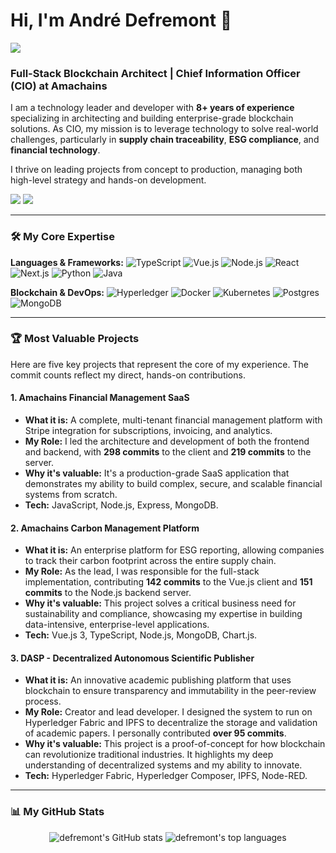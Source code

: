 # Hi, I'm André Defremont 👋

![](https://komarev.com/ghpvc/?username=defremont&style=flat-square&color=blue)

### **Full-Stack Blockchain Architect | Chief Information Officer (CIO) at Amachains**

I am a technology leader and developer with **8+ years of experience** specializing in architecting and building enterprise-grade blockchain solutions. As CIO, my mission is to leverage technology to solve real-world challenges, particularly in **supply chain traceability**, **ESG compliance**, and **financial technology**.

I thrive on leading projects from concept to production, managing both high-level strategy and hands-on development.

[<img src="https://img.shields.io/badge/linkedin-%230077B5.svg?&style=for-the-badge&logo=linkedin&logoColor=white" />](https://www.linkedin.com/in/andredefremont)
[<img src="https://img.shields.io/badge/gitlab-%23181717.svg?&style=for-the-badge&logo=gitlab&logoColor=white" />](https://gitlab.com/defremont)

---

### 🛠️ My Core Expertise

**Languages & Frameworks:**
![TypeScript](https://img.shields.io/badge/typescript-%23007ACC.svg?&style=for-the-badge&logo=typescript&logoColor=white)
![Vue.js](https://img.shields.io/badge/vuejs-%2335495e.svg?&style=for-the-badge&logo=vuedotjs&logoColor=%234FC08D)
![Node.js](https://img.shields.io/badge/node.js-6DA55F?style=for-the-badge&logo=node.js&logoColor=white)
![React](https://img.shields.io/badge/react-%2320232a.svg?&style=for-the-badge&logo=react&logoColor=%2361DAFB)
![Next.js](https://img.shields.io/badge/next.js-000000?style=for-the-badge&logo=nextdotjs&logoColor=white)
![Python](https://img.shields.io/badge/python-3670A0?style=for-the-badge&logo=python&logoColor=ffdd54)
![Java](https://img.shields.io/badge/java-%23ED8B00.svg?&style=for-the-badge&logo=openjdk&logoColor=white)

**Blockchain & DevOps:**
![Hyperledger](https://img.shields.io/badge/Hyperledger-Fabric-blue?style=for-the-badge&logo=hyperledger)
![Docker](https://img.shields.io/badge/docker-%230db7ed.svg?&style=for-the-badge&logo=docker&logoColor=white)
![Kubernetes](https://img.shields.io/badge/kubernetes-%23326ce5.svg?&style=for-the-badge&logo=kubernetes&logoColor=white)
![Postgres](https://img.shields.io/badge/postgres-%23316192.svg?&style=for-the-badge&logo=postgresql&logoColor=white)
![MongoDB](https://img.shields.io/badge/MongoDB-%234ea94b.svg?&style=for-the-badge&logo=mongodb&logoColor=white)

---

### 🏆 Most Valuable Projects

Here are five key projects that represent the core of my experience. The commit counts reflect my direct, hands-on contributions.

#### 1. Amachains Financial Management SaaS
- **What it is:** A complete, multi-tenant financial management platform with Stripe integration for subscriptions, invoicing, and analytics.
- **My Role:** I led the architecture and development of both the frontend and backend, with **298 commits** to the client and **219 commits** to the server.
- **Why it's valuable:** It's a production-grade SaaS application that demonstrates my ability to build complex, secure, and scalable financial systems from scratch.
- **Tech:** JavaScript, Node.js, Express, MongoDB.

#### 2. Amachains Carbon Management Platform
- **What it is:** An enterprise platform for ESG reporting, allowing companies to track their carbon footprint across the entire supply chain.
- **My Role:** As the lead, I was responsible for the full-stack implementation, contributing **142 commits** to the Vue.js client and **151 commits** to the Node.js backend server.
- **Why it's valuable:** This project solves a critical business need for sustainability and compliance, showcasing my expertise in building data-intensive, enterprise-level applications.
- **Tech:** Vue.js 3, TypeScript, Node.js, MongoDB, Chart.js.

#### 3. DASP - Decentralized Autonomous Scientific Publisher
- **What it is:** An innovative academic publishing platform that uses blockchain to ensure transparency and immutability in the peer-review process.
- **My Role:** Creator and lead developer. I designed the system to run on Hyperledger Fabric and IPFS to decentralize the storage and validation of academic papers. I personally contributed **over 95 commits**.
- **Why it's valuable:** This project is a proof-of-concept for how blockchain can revolutionize traditional industries. It highlights my deep understanding of decentralized systems and my ability to innovate.
- **Tech:** Hyperledger Fabric, Hyperledger Composer, IPFS, Node-RED.

---

### 📊 My GitHub Stats

<p align="center">
  <img src="https://github-readme-stats.vercel.app/api?username=defremont&count_private=true&show_icons=true&theme=dark&rank_icon=github" alt="defremont's GitHub stats" />
  <img src="https://github-readme-stats.vercel.app/api/top-langs/?username=defremont&layout=compact&theme=dark" alt="defremont's top languages" />
</p>
